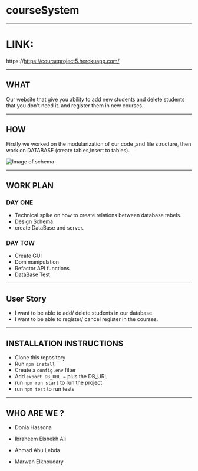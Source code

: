 # courseSystem

---
# LINK:
https://https://courseproject5.herokuapp.com/

---

## WHAT 
Our website that give you ability to add new students and delete students that you don't need it. and register them in new courses.

---

## HOW

Firstly we worked on the modularization of our code ,and file structure, then work on DATABASE (create tables,insert to tables).

![Image of schema](http://www9.0zz0.com/2018/08/08/14/529052533.png)

---
## WORK PLAN


### DAY ONE

- Technical spike on how to create relations between database tabels.
- Design Schema.
- create DataBase and server.

### DAY TOW

- Create GUI
- Dom manipulation
- Refactor API functions
- DataBase Test

---

## User Story

- I want to be able to add/ delete students in our database.
- I want to be able to register/ cancel register in the courses.

---

## INSTALLATION INSTRUCTIONS
- Clone this repository
- Run ```npm install```
- Create a ```config.env``` filter
- Add ```export DB_URL =``` plus the DB_URL 
- run ```npm run start``` to run the project
- run ```npm test``` to run tests

---

## WHO ARE WE ?

 * Donia Hassona 

 * Ibraheem Elshekh Ali

 * Ahmad Abu Lebda

 * Marwan Elkhoudary
